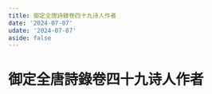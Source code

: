 ```yaml
---
title: 御定全唐詩錄卷四十九诗人作者
date: '2024-07-07'
udate: '2024-07-07'
aside: false
---
```

# 御定全唐詩錄卷四十九诗人作者

<AuthorPage :authorMap="authorMap" :chapternum="49" />

<script setup>
const chapter = '卷四十九';
import authorMap from '/data/qtsl/卷四十九/author.json'
</script>
